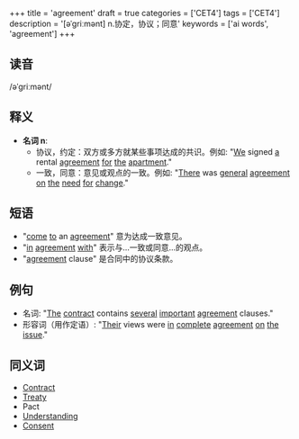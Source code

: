 +++
title = 'agreement'
draft = true
categories = ['CET4']
tags = ['CET4']
description = '[əˈgriːmənt] n.协定，协议；同意'
keywords = ['ai words', 'agreement']
+++

## 读音
/əˈɡriːmənt/

## 释义
- **名词 n**:
    - 协议，约定：双方或多方就某些事项达成的共识。例如: "[We](/zh/post/we/) signed [a](/zh/post/a/) rental [agreement](/zh/post/agreement/) [for](/zh/post/for/) [the](/zh/post/the/) [apartment](/zh/post/apartment/)."
    - 一致，同意：意见或观点的一致。例如: "[There](/zh/post/there/) was [general](/zh/post/general/) [agreement](/zh/post/agreement/) [on](/zh/post/on/) [the](/zh/post/the/) [need](/zh/post/need/) [for](/zh/post/for/) [change](/zh/post/change/)."

## 短语
- "[come](/zh/post/come/) [to](/zh/post/to/) an [agreement](/zh/post/agreement/)" 意为达成一致意见。
- "[in](/zh/post/in/) [agreement](/zh/post/agreement/) [with](/zh/post/with/)" 表示与...一致或同意...的观点。
- "[agreement](/zh/post/agreement/) clause" 是合同中的协议条款。

## 例句
- 名词: "[The](/zh/post/the/) [contract](/zh/post/contract/) contains [several](/zh/post/several/) [important](/zh/post/important/) [agreement](/zh/post/agreement/) clauses."
- 形容词（用作定语）: "[Their](/zh/post/their/) views were [in](/zh/post/in/) [complete](/zh/post/complete/) [agreement](/zh/post/agreement/) [on](/zh/post/on/) [the](/zh/post/the/) [issue](/zh/post/issue/)."

## 同义词
- [Contract](/zh/post/contract/)
- [Treaty](/zh/post/treaty/)
- Pact
- [Understanding](/zh/post/understanding/)
- [Consent](/zh/post/consent/)
